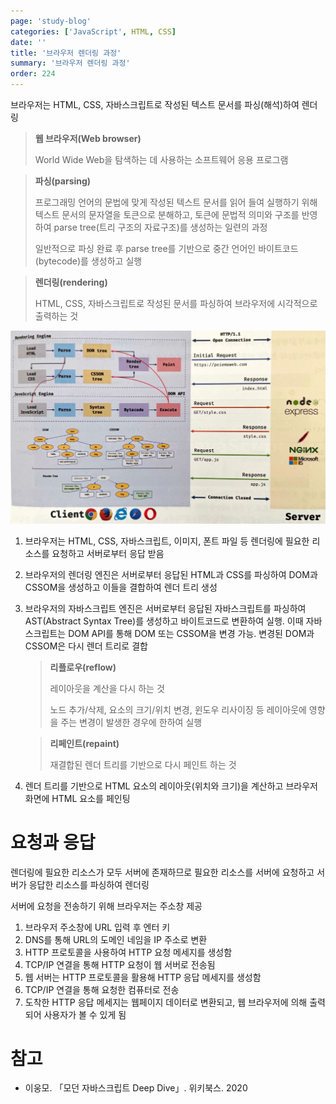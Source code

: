```yaml
---
page: 'study-blog'
categories: ['JavaScript', HTML, CSS]
date: ''
title: '브라우저 렌더링 과정'
summary: '브라우저 렌더링 과정'
order: 224
---
```


브라우저는 HTML, CSS, 자바스크립트로 작성된 텍스트 문서를 파싱(해석)하여 렌더링

> **웹 브라우저(Web browser)**
>
> World Wide Web을 탐색하는 데 사용하는 소프트웨어 응용 프로그램

> **파싱(parsing)**
>
> 프로그래밍 언어의 문법에 맞게 작성된 텍스트 문서를 읽어 들여 실행하기 위해 텍스트 문서의 문자열을 토큰으로 분해하고, 토큰에 문법적 의미와 구조를 반영하여 parse tree(트리 구조의 자료구조)를 생성하는 일련의 과정
>
> 일반적으로 파싱 완료 후 parse tree를 기반으로 중간 언어인 바이트코드(bytecode)를 생성하고 실행

> **렌더링(rendering)**
>
> HTML, CSS, 자바스크립트로 작성된 문서를 파싱하여 브라우저에 시각적으로 출력하는 것

![browser](./img/browser.jpeg)

1. 브라우저는 HTML, CSS, 자바스크립트, 이미지, 폰트 파일 등 렌더링에 필요한 리소스를 요청하고 서버로부터 응답 받음

2. 브라우저의 렌더링 엔진은 서버로부터 응답된 HTML과 CSS를 파싱하여 DOM과 CSSOM을 생성하고 이들을 결합하여 렌더 트리 생성

3. 브라우저의 자바스크립트 엔진은 서버로부터 응답된 자바스크립트를 파싱하여 AST(Abstract Syntax Tree)를 생성하고 바이트코드로 변환하여 실행. 이때 자바스크립트는 DOM API를 통해 DOM 또는 CSSOM을 변경 가능. 변경된 DOM과 CSSOM은 다시 렌더 트리로 결합

   > **리플로우(reflow)**
   >
   > 레이아웃을 계산을 다시 하는 것
   >
   > 노드 추가/삭제, 요소의 크기/위치 변경, 윈도우 리사이징 등 레이아웃에 영향을 주는 변경이 발생한 경우에 한하여 실행

   > **리페인트(repaint)**
   >
   > 재결합된 렌더 트리를 기반으로 다시 페인트 하는 것

4. 렌더 트리를 기반으로 HTML 요소의 레이아웃(위치와 크기)을 계산하고 브라우저 화면에 HTML 요소를 페인팅

# 요청과 응답

렌더링에 필요한 리소스가 모두 서버에 존재하므로 필요한 리소스를 서버에 요청하고 서버가 응답한 리소스를 파싱하여 렌더링

서버에 요청을 전송하기 위해 브라우저는 주소창 제공

1. 브라우저 주소창에 URL 입력 후 엔터 키
2. DNS를 통해 URL의 도메인 네임을 IP 주소로 변환
3. HTTP 프로토콜을 사용하여 HTTP 요청 메세지를 생성함
4. TCP/IP 연결을 통해 HTTP 요청이 웹 서버로 전송됨
5. 웹 서버는 HTTP 프로토콜을 활용해 HTTP 응답 메세지를 생성함
6. TCP/IP 연결을 통해 요청한 컴퓨터로 전송
7. 도착한 HTTP 응답 메세지는 웹페이지 데이터로 변환되고, 웹 브라우저에 의해 출력되어 사용자가 볼 수 있게 됨

# 참고

- 이웅모. 「모던 자바스크립트 Deep Dive」. 위키북스. 2020

